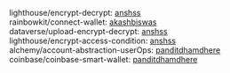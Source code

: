 lighthouse/encrypt-decrypt: [anshss](https://github.com/anshss)</br>
rainbowkit/connect-wallet: [akashbiswas](https://github.com/akashbiswas0) </br>
dataverse/upload-encrypt-decrypt: [anshss](https://github.com/anshss) </br>
lighthouse/encrypt-access-condition: [anshss](https://github.com/anshss) </br>
alchemy/account-abstraction-userOps: [panditdhamdhere](https://github.com/panditdhamdhere) </br>
coinbase/coinbase-smart-wallet: [panditdhamdhere](https://github.com/panditdhamdhere) </br>
